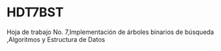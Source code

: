 # HDT7BST
Hoja de trabajo No. 7,Implementación de árboles binarios de búsqueda ,Algoritmos y Estructura de Datos
